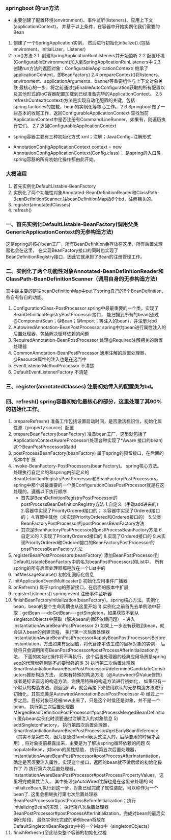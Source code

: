 ### springboot 的run方法
- 主要创建了配置环境(environment)、事件监听(listeners)、应用上下文(applicationContext)，
    并基于以上条件，在容器中开始实例化我们需要的Bean
1. 创建了一个SpringApplication实例， 然后进行初始化intialize().(包括enviroment，InitialLizer，Listener)   
2. run()方法
   2.1. 创建SpringApplicationRunListeners并开始监听
   2.2 配置环境(ConfigurableEnvironment)加入到SpringApplicationRunListeners中
   2.3 创建run方法的返回对象：ConfigurableApplicationContext( 继承了applicationContext，即BeanFactory)
   2.4 prepareContext()将listeners、environment、applicationArguments、banner等重要组件与上下文对象关联
         最核心的一步，将之前通过@EnableAutoConfiguration获取的所有配置以及其他形式的IoC容器配置加载到已经准备完毕的ApplicationContext。
   2.5 refreshContext(context)方法是实现自动化配置的关键，包括spring.factories的加载，bean的实例化等核心工作。
   2.6 Springboot做了一些基本的收尾工作，返回ConfigurableApplicationContext
          查找当前ApplicationContext中是否注册有CommandLineRunner，如果有，则遍历执行它们。
   2.7 返回ConfigurableApplicationContext

- spring容器主要有三种初始化方式
  xml；注解；JavaConfig+注解形式

- AnnotationConfigApplicationContext context = new AnnotationConfigApplicationContext(Config.class)； 
   是spring的入口类，spring容器的所有初始化操作都由此开始。

### 大概流程
1. 首先实例化DefaultListable-BeanFactory
2. 实例化了两个功能性对象Annotated-BeanDefinitionReader和ClassPath-BeanDefinitionScanner,往beanDefinitionMap放6个bd，注解相关的。
3. register(annotatedClasses)
4. refresh()

### 一、首先实例化DefaultListable-BeanFactory(调用父类GenericApplicationContext的无参构造方法)
这是spring的核心bean工厂，所有BeanDefinition会存放在这里，所有后置处理器也会在这里，
在实现BeanFactory接口的同时也实现了BeanDefinitionRegistry接口，因此它就承担了Bean的注册管理工作。

### 二、实例化了两个功能性对象Annotated-BeanDefinitionReader和ClassPath-BeanDefinitionScanner（调用自身的无参构造方法）
其中最主要的是往beanDefinitionMap中put了spring自己的6个BeanDefinition，各自有各自的功能。
1. ConfigurationClass-PostProcessor
       spring中最最重要的一个类，实现了BeanDefinitionRegistryPostProcessor接口，
       能扫描到所有的bean(通过@ComponentScan；@Bean；@Import；等注入的bean)，并注册为bd
2. AutowiredAnnotation-BeanPostProcessor
       spring中为bean进行属性注入的后置处理器，包括解决循环依赖的问题
3. RequiredAnnotation-BeanPostProcessor
      处理@Required注解相关的后置处理器
4. CommonAnnotation-BeanPostProcessor
      通用注解的后置处理器，@Resource属性的注入也是在这当中
5. EventListenerMethodProcessor
       不清楚
6. DefaultEventListenerFactory
       不清楚

### 三、register(annotatedClasses) 注册初始传入的配置类为bd。

### 四、refresh() spring容器初始化最核心的部分，这里处理了其90%的初始化工作。
1. prepareRefresh()
     准备工作包括设置启动时间，是否激活标识位，初始化属性源（property source）配置
2. prepareBeanFactory(beanFactory)
     准备bean工厂，这里就包括了ApplicationContextAwareProcessor(处理各种实现了*Aware 接口的bean)这个BeanPostProcessor的add
3. postProcessBeanFactory(beanFactory)
     属于spring的预留接口，在后面的版本中扩展
4. invoke-BeanFactory-PostProcessors(beanFactory)。 spring核心方法。
     处理执行自定义的和spring内部定义的BeanDefinitionRegistryPostProcessor和BeanFactoryPostProcessors，
     spring中那个最最重要的一个类ConfigurationClassPostProcessor就是在这处理的，遵循以下执行顺序
     - 首先是BeanDefinitionRegistryPostProcessor的postProcessBeanDefinitionRegistry方法
        1.自定义（手动add进来的）
        2.容器中实现了PriorityOrdered接口的；
        3.容器中实现了Ordered接口的；
        4.容器中其他（未实现PriorityOrdered和Ordered接口的）
        5.父类BeanFactoryPostProcessor的postProcessBeanFactory方法
     - 其次是BeanFactoryPostProcessor的postProcessBeanFactory方法
        6.自定义的
        7.实现了PriorityOrdered接口的
        8.实现了Ordered接口的
        9.未实现PriorityOrdered和Ordered接口的BeanFactoryPostProcessor的postProcessBeanFactory方法
5. registerBeanPostProcessors(beanFactory)
     添加BeanPostProcessor到DefaultListableBeanFactory中的名为beanPostProcessors的List中，
     所有spring的所有后置处理器都是放在一个List中的
6. initMessageSource()
     初始化国际化信息
7. initApplicationEventMulticaster()
     初始化应用事件广播器
8. onRefresh()
     属于spring的预留接口，在后面的版本中扩展
9. registerListeners()
     spring event 注册事件监听器
10. finishBeanFactoryInitialization(beanFactory)。spring核心方法。实例化bean，bean的整个生命周期也从这里开始
        1) 实例化之前首先去单例池中获取：getBean ---doGetBean---getSingleton，如果获取不到从singletonObjects中获取（解决bean的循环依赖问题）
        - 进入InstantiationAwareBeanPostProcessor
        2) 如果上一步没有获取到bean，就会进入bean的创建流程，
          执行第一次后置处理器InstantiationAwareBeanPostProcessor#applyBeanPostProcessorsBeforeInstantiation，方法如果有返回值，将代替原本该生成的目标对象的实例，
          后续将只会调用所有BeanPostProcessor#postProcessAfterInitialization方法，
          下面的初始化操作将不再执行，这个后置处理器的经典应用场景是spring aop的代理增强剔除不必要增强的类
        3) 执行第二次后置处理器SmartInstantiationAwareBeanPostProcessor#determineCandidateConstructors推断构造方法，
            如果有特殊的构造方法（@Autowired/@Value修饰）或者是标识首选的构造方法，则使用特殊的构造方法进行初始化，
            如果只有一个默认的构造方法，则返回null，就会再接下来使用默认的无参构造方法进行初始化，其实现类是AutowiredAnnotationBeanPostProcessor
        4) 经过上一步之后，目标对象已经被new出来了，只是这个时侯还是对象，并不是一个bean，
           执行第三次后置处理器MergedBeanDefinitionPostProcessor#postProcessMergedBeanDefinition 缓存bean实例化时须要通过注解注入的对象信息
        5) addSingletonFactory，
          执行第四次后置处理器，SmartInstantiationAwareBeanPostProcessor#getEarlyBeanReference（其实不是第四次，因为是通过lambd表达式注入的，后续要用的时候才会用）,
          将对象提前暴露出来，主要是为了解决spring循环依赖的问题
        6) populateBean，对bean的属性赋值，
          执行第五次后置处理器，InstantiationAwareBeanPostProcessor#postProcessAfterInstantiation，
          确定是否须要注入属性，实现这个接口，返回的bean就不做后续的初始化操作了
        7) 执行第六次后置处理器，InstantiationAwareBeanPostProcessor#postProcessPropertyValues，这里将完成属性注入，
           其中处理@AutoWired注解也是在这里来处理的
        8) initializeBean,执行到这一步，对象已经完成了属性装配，可以称作为一个bean了.
          这里会相继执行第七次后置处理器BeanPostProcessor#postProcessBeforeInitialization；执行InitializingBean的实现；
          执行第八次后置处理器BeanPostProcessor#postProcessAfterInitialization，完成对bean的最后实例化阶段，
          最终实例化完成的单例bean将放在DefaultSingletonBeanRegistry中的一个Map中（singletonObjects）
11. finishRefresh()至此结束整个容器的初始化过程
